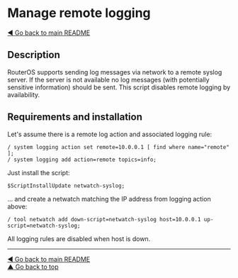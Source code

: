 Manage remote logging
=====================

[◀ Go back to main README](../README.md)

Description
-----------

RouterOS supports sending log messages via network to a remote syslog server.
If the server is not available no log messages (with potentially sensitive
information) should be sent. This script disables remote logging by
availability.

Requirements and installation
-----------------------------

Let's assume there is a remote log action and associated logging rule:

    / system logging action set remote=10.0.0.1 [ find where name="remote" ];
    / system logging add action=remote topics=info;

Just install the script:

    $ScriptInstallUpdate netwatch-syslog;

... and create a netwatch matching the IP address from logging action above:

    / tool netwatch add down-script=netwatch-syslog host=10.0.0.1 up-script=netwatch-syslog;

All logging rules are disabled when host is down.

---
[◀ Go back to main README](../README.md)  
[▲ Go back to top](#top)
